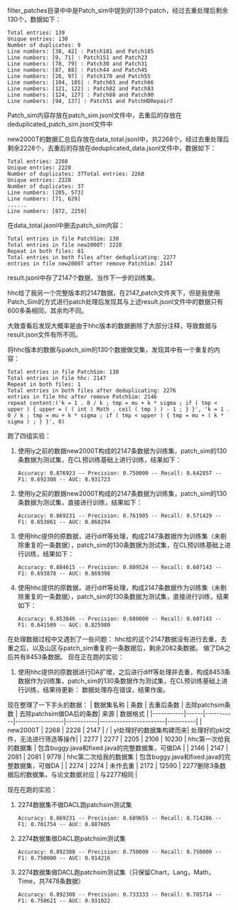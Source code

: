filter_patches目录中中是Patch_sim中提到的139个patch，经过去重处理后剩余130个，数据如下：
```
Total entries: 139
Unique entries: 130
Number of duplicates: 9
Line numbers: [38, 42] : Patch181 and Patch185
Line numbers: [9, 71] : Patch151 and Patch23
Line numbers: [78, 79] : Patch30 and Patch31
Line numbers: [87, 88] : Patch44 and Patch45
Line numbers: [28, 97] : Patch170 and Patch55
Line numbers: [104, 105] : Patch65 and Patch66
Line numbers: [121, 122] : Patch82 and Patch83
Line numbers: [124, 127] : Patch88 and Patch90
Line numbers: [94, 137] : Patch51 and PatchHDRepair7
```
Patch_sim内容存放在patch_sim.jsonl文件中，去重后的存放在deduplicated_patch_sim.jsonl文件中

new2000T的数据汇总后存放在data_total.jsonl中，共2268个，经过去重处理后剩余2228个，去重后的存放在deduplicated_data.jsonl文件中，数据如下：
```
Total entries: 2268
Unique entries: 2228
Number of duplicates: 37Total entries: 2268
Unique entries: 2228
Number of duplicates: 37
Line numbers: [205, 573]
Line numbers: [71, 629]
......
Line numbers: [872, 2259]
```

在data_total.jsonl中删去patch_sim内容：
```
Total entries in file PatchSim: 130
Total entries in file new2000T: 2228
Repeat in both files: 81
Total entries in both files after deduplicating: 2277
entries in file new2000T after remove PatchSim: 2147
```
result.jsonl中存了2147个数据，当作下一步的训练集。

hhc给了我另一个完整版本的2147数据，在2147_patch文件夹下，但是我使用Patch_Sim的方式进行patch处理后发现其与上述result.jsonl文件中的数据只有600多条相同，其余均不同。

大致查看后发现大概率是由于hhc版本的数据删除了大部分注释，导致数据与result.json文件有所不同。

将hhc版本的数据与patch_sim的130个数据做交集，发现其中有一个重复的内容：
```
Total entries in file PatchSim: 130
Total entries in file hhc: 2147
Repeat in both files: 1
Total entries in both files after deduplicating: 2276
entries in file hhc after remove PatchSim: 2146
repeat content:('k = 1 . 0 / k ; tmp = mu + k * sigma ; if ( tmp < upper ) { upper = ( ( int ) Math . ceil ( tmp ) ) - 1 ; } }', 'k = 1 . 0 / k ; tmp = mu + k * sigma ; if ( tmp < upper ) { tmp = mu + ( k * sigma ) ; } }', 0)
```

跑了四组实验：
1. 使用ly之前的数据new2000T构成的2147条数据为训练集，patch_sim的130条数据为测试集，在CL预训练基础上进行训练，结果如下：
   
   `Accuracy: 0.876923 -- Precision: 0.750000 -- Recall: 0.642857 -- F1: 0.692308 -- AUC: 0.931723`
   
2. 使用ly之前的数据new2000T构成的2147条数据为训练集，patch_sim的130条数据为测试集，直接进行训练，结果如下：
   
   `Accuracy: 0.869231 -- Precision: 0.761905 -- Recall: 0.571429 -- F1: 0.653061 -- AUC: 0.860294`
   
3. 使用hhc提供的原数据，进行diff等处理，构成2147条数据作为训练集（未剔除重复的一条数据），patch_sim的130条数据为测试集，在CL预训练基础上进行训练，结果如下：

   `Accuracy: 0.884615 -- Precision: 0.809524 -- Recall: 0.607143 -- F1: 0.693878 -- AUC: 0.869398`

4. 使用hhc提供的原数据，进行diff等处理，构成2147条数据作为训练集（未剔除重复的一条数据），patch_sim的130条数据为测试集，直接进行训练，结果如下：

   `Accuracy: 0.853846 -- Precision: 0.680000 -- Recall: 0.607143 -- F1: 0.641509 -- AUC: 0.825980`

在处理数据过程中又遇到了一些问题：
hhc给的这个2147数据没有进行去重，去重之后，以及山区与patch_sim重复的一条数据后，剩余2082条数据。
做了DA之后共有8453条数据。
现在正在跑的实验：
1. 使用hhc提供的原数据进行DA扩增，之后进行diff等处理并去重，构成8453条数据作为训练集，patch_sim的130条数据作为测试集，在CL预训练基础上进行训练，结果待更新：
   数据处理存在错误，结果作废。

现在整理了一下手头的数据：
| 数据集名称 | 条数 | 去重后条数 | 去除patchsim条数 | 去除patchsim做DA后的条数| 来源               | 数据格式 |
|-----------|------|-----------|-----------------|-----------|-----------------------|----------|
| new2000T  | 2268 | 2228      | 2147            |  /        | yl处理好的数据集构建而来| 处理好的pkl文件，无法进行筛选等操作|
| 2277      | 2277 | 2205      | 2106            | 10230     | hhc第一次给我的数据集   | 包含buggy.java和fixed.java的完整数据集，可做DA |
| 2146      | 2147 | 2081      | 2081            | 9778      | hhc第二次给我的数据集   | 包含buggy.java和fixed.java的完整数据集，可做DA |
| 2274      | 2274 | 未作去重   | 2172            | 12590     | 2277删除3条数据后的数据集，与论文数据对应 | 与2277相同 |

现在在跑的实验：
1. 2274数据集不做DACL跑patchsim测试集

   `Accuracy: 0.869231 -- Precision: 0.689655 -- Recall: 0.714286 -- F1: 0.701754 -- AUC: 0.887605 `
   
2. 2274数据集做DACL跑patchsim测试集

   `Accuracy: 0.892308 -- Precision: 0.750000 -- Recall: 0.750000 -- F1: 0.750000 -- AUC: 0.914216 `

3. 2274数据集做DACL跑patchsim测试集（只保留Chart，Lang，Math，Time，共7478条数据）

   `Accuracy: 0.892308 -- Precision: 0.733333 -- Recall: 0.785714 -- F1: 0.758621 -- AUC: 0.931022`
